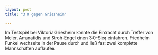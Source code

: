 ```yaml
---
layout: post
title: "3:0 gegen Griesheim"

---
```


Im Testspiel bei Viktoria Griesheim konnte die Eintracht durch Treffer von Meier, Amanatidis und Stroh-Engel einen 3:0-Sieg einfahren. Friedhelm Funkel wechselte in der Pause durch und ließ fast zwei komplette Mannschaften auflaufen.


